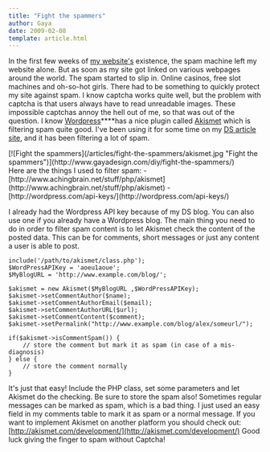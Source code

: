 ```yaml
---
title: "Fight the spammers"
author: Gaya
date: 2009-02-08
template: article.html
---
```

In the first few weeks of [my website's](http://www.gayadesign.com/) existence, the spam machine left my website alone. But as soon as my site got linked on various webpages around the world. The spam started to slip in. Online casinos, free slot machines and oh-so-hot girls. There had to be something to quickly protect my site against spam. I know captcha works quite well, but the problem with captcha is that users always have to read unreadable images. These impossible captchas annoy the hell out of me, so that was out of the question. I know [Wordpress](http://wordpress.org/)****has a nice plugin called [Akismet](http://akismet.com/) which is filtering spam quite good. I've been using it for some time on my [DS article site](http://ds.gayadesign.nl/), and it has been filtering a lot of spam.

<div class="border">[![Fight the spammers](/articles/fight-the-spammers/akismet.jpg "Fight the spammers")](http://www.gayadesign.com/diy/fight-the-spammers/)</div><span id="more-135"></span> Here are the things I used to filter spam: - [http://www.achingbrain.net/stuff/php/akismet](http://www.achingbrain.net/stuff/php/akismet)
- [http://wordpress.com/api-keys/](http://wordpress.com/api-keys/)

 I already had the Wordpress API key because of my DS blog. You can also use one if you already have a Wordpress blog. The main thing you need to do in order to filter spam content is to let Akismet check the content of the posted data. This can be for comments, short messages or just any content a user is able to post. 
```clike
include('/path/to/akismet/class.php');
$WordPressAPIKey = 'aoeu1aoue';
$MyBlogURL = 'http://www.example.com/blog/';

$akismet = new Akismet($MyBlogURL ,$WordPressAPIKey);
$akismet->setCommentAuthor($name);
$akismet->setCommentAuthorEmail($email);
$akismet->setCommentAuthorURL($url);
$akismet->setCommentContent($comment);
$akismet->setPermalink("http://www.example.com/blog/alex/someurl/");

if($akismet->isCommentSpam()) {
    // store the comment but mark it as spam (in case of a mis-diagnosis)
} else {
    // store the comment normally
}
```
 It's just that easy! Include the PHP class, set some parameters and let Akismet do the checking. Be sure to store the spam also! Sometimes regular messages can be marked as spam, which is a bad thing. I just used an easy field in my comments table to mark it as spam or a normal message. If you want to implement Akismet on another platform you should check out: [http://akismet.com/development/](http://akismet.com/development/) Good luck giving the finger to spam without Captcha!